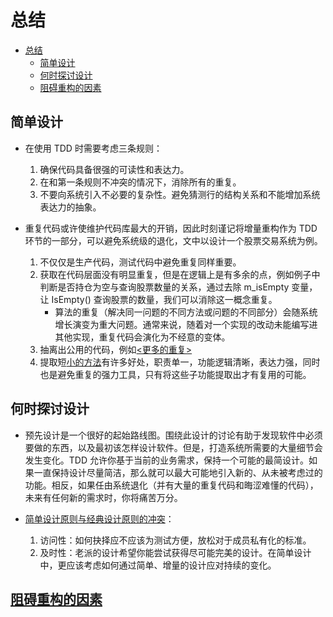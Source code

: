 # 总结

- [总结](#总结)
  - [简单设计](#简单设计)
  - [何时探讨设计](#何时探讨设计)
  - [阻碍重构的因素](#阻碍重构的因素)

## 简单设计

- 在使用 TDD 时需要考虑三条规则：
  1. 确保代码具备很强的可读性和表达力。
  2. 在和第一条规则不冲突的情况下，消除所有的重复。
  3. 不要向系统引入不必要的复杂性。避免猜测行的结构关系和不能增加系统表达力的抽象。

- 重复代码或许使维护代码库最大的开销，因此时刻谨记将增量重构作为 TDD 环节的一部分，可以避免系统级的退化，文中以设计一个股票交易系统为例。
  1. 不仅仅是生产代码，测试代码中避免重复同样重要。
  2. 获取在代码层面没有明显重复，但是在逻辑上是有多余的点，例如例子中判断是否持仓为空与查询股票数量的关系，通过去除 m_isEmpty 变量，让 IsEmpty() 查询股票的数量，我们可以消除这一概念重复。
       - 算法的重复（解决同一问题的不同方法或问题的不同部分）会随系统增长演变为重大问题。通常来说，随着对一个实现的改动未能编写进其他实现，重复代码会演化为不经意的变体。
  3. 抽离出公用的代码，例如[<更多的重复>](./6.md#更多的重复)
  4. 提取短[小的方法](./6.md#小方法的好处)有许多好处，职责单一，功能逻辑清晰，表达力强，同时也是避免重复的强力工具，只有将这些子功能提取出才有复用的可能。

## 何时探讨设计

- 预先设计是一个很好的起始路线图。围绕此设计的讨论有助于发现软件中必须要做的东西，以及最初该怎样设计软件。但是，打造系统所需要的大量细节会发生变化。TDD 允许你基于当前的业务需求，保持一个可能的最简设计。如果一直保持设计尽量简洁，那么就可以最大可能地引入新的、从未被考虑过的功能。相反，如果任由系统退化（并有大量的重复代码和晦涩难懂的代码），未来有任何新的需求时，你将痛苦万分。

- [简单设计原则与经典设计原则的冲突](./6.md#简单设计原则和经典设计理念冲突)：
  1. 访问性：如何抉择应不应该为测试方便，放松对于成员私有化的标准。
  2. 及时性：老派的设计希望你能尝试获得尽可能完美的设计。在简单设计中，更应该考虑如何通过简单、增量的设计应对持续的变化。

## [阻碍重构的因素](./6.md#阻碍重构的因素)
